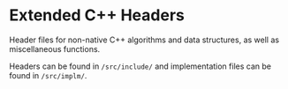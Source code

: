 # Extended C++ Headers

Header files for non-native C++ algorithms and data structures, as well as miscellaneous functions.

Headers can be found in `/src/include/` and implementation files can be found in `/src/implm/`.
